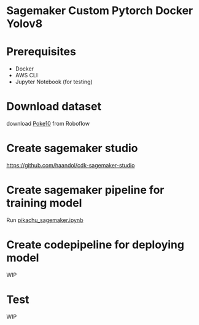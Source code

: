 # Sagemaker Custom Pytorch Docker Yolov8

# Prerequisites

- Docker
- AWS CLI
- Jupyter Notebook (for testing)

# Download dataset

download [Poke10](https://universe.roboflow.com/yuta-wada/poke10) from Roboflow

# Create sagemaker studio

https://github.com/haandol/cdk-sagemaker-studio

# Create sagemaker pipeline for training model

Run [pikachu_sagemaker.ipynb](/notebook/pikachu_sagemaker.ipynb)

# Create codepipeline for deploying model

WIP

# Test

WIP
